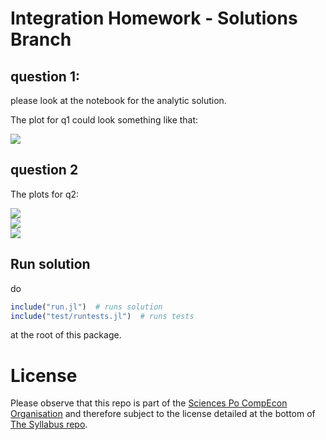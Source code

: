
# Integration Homework - Solutions Branch


## question 1:

please look at the notebook for the analytic solution.  

The plot for q1 could look something like that:

![](https://raw.githubusercontent.com/ScPo-CompEcon/HW-integration/solution/HW-int.png)


## question 2

The plots for q2:  

![](https://raw.githubusercontent.com/ScPo-CompEcon/HW-integration/solution/q2a.png)  
![](https://raw.githubusercontent.com/ScPo-CompEcon/HW-integration/solution/q2b.png)  
![](https://raw.githubusercontent.com/ScPo-CompEcon/HW-integration/solution/q2bonus.png)

## Run solution

do 

```julia
include("run.jl")  # runs solution
include("test/runtests.jl")  # runs tests
```
at the root of this package.




# License

Please observe that this repo is part of the [Sciences Po CompEcon Organisation](https://github.com/ScPo-CompEcon) and therefore subject to the license detailed at the bottom of [The Syllabus repo](https://github.com/ScPo-CompEcon/Syllabus).
